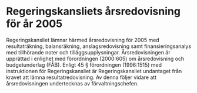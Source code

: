# Regeringskansliets årsredovisning för år 2005

Regeringskansliet lämnar härmed årsredovisning för 2005 med resultaträkning, balansräkning, anslagsredovisning samt finansieringsanalys med tillhörande noter och tilläggsupplysningar.
Årsredovisningen är upprättad i enlighet med förordningen (2000:605) om årsredovisning och budgetunderlag (FÅB).
Enligt 45 § förordningen (1996:1515) med instruktionen för Regeringskansliet är Regeringskansliet undantaget från kravet att lämna resultatredovisning. Av denna följer vidare att årsredovisningen undertecknas av förvaltningschefen.
